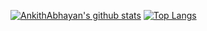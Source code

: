 [![AnkithAbhayan's github stats](https://github-readme-stats.vercel.app/api?username=AnkithAbhayan&show_icons=true&theme=merko)](https://github.com/AnkithAbhayan/github-readme-stats)
[![Top Langs](https://github-readme-stats.vercel.app/api/top-langs/?username=AnkithAbhayan&layout=compact)](https://github.com/AnkithAbhayan/github-readme-stats)
